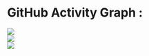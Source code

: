 
# GitHub Activity Graph :
![](https://github-readme-stats.vercel.app/api?username=rahmachehoud&theme=dark&hide_border=false&include_all_commits=true&count_private=false)<br/>
![](https://github-readme-streak-stats.herokuapp.com/?user=rahmachehoud&theme=dark&hide_border=false)<br/>
![](https://github-readme-stats.vercel.app/api/top-langs/?username=rahmachehoud&theme=dark&hide_border=false&include_all_commits=true&count_private=true&layout=compact)
